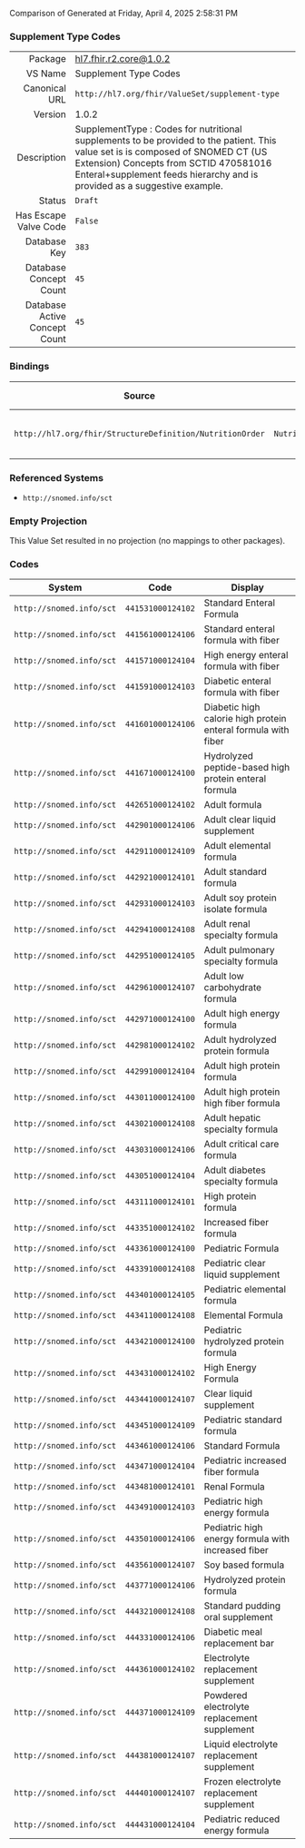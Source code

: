 Comparison of 
Generated at Friday, April 4, 2025 2:58:31 PM

### Supplement Type Codes

|      |     |
| ---: | --- |
| Package | hl7.fhir.r2.core@1.0.2 |
| VS Name | Supplement Type Codes |
| Canonical URL | `http://hl7.org/fhir/ValueSet/supplement-type` |
| Version | 1.0.2 |
| Description | SupplementType :  Codes for nutritional supplements to be provided to the patient. This value set is is composed of SNOMED CT (US Extension) Concepts from SCTID 470581016 Enteral+supplement feeds hierarchy and is provided as a suggestive example. |
| Status | `Draft` |
| Has Escape Valve Code | `False` |
| Database Key | `383` |
| Database Concept Count | `45` |
| Database Active Concept Count | `45` |
### Bindings

| Source | Element | Binding | Strength | Element Short |
| ------ | ------- | ------- | -------- | ------------- |
| `http://hl7.org/fhir/StructureDefinition/NutritionOrder` | `NutritionOrder.supplement.type` | `http://hl7.org/fhir/ValueSet/supplement-type` | `Example` | Type of supplement product requested |

### Referenced Systems

* `http://snomed.info/sct`
### Empty Projection

This Value Set resulted in no projection (no mappings to other packages).

### Codes

| System | Code | Display |
| ------ | ---- | ------- |
| `http://snomed.info/sct` | `441531000124102` | Standard Enteral Formula |
| `http://snomed.info/sct` | `441561000124106` | Standard enteral formula with fiber |
| `http://snomed.info/sct` | `441571000124104` | High energy enteral formula with fiber |
| `http://snomed.info/sct` | `441591000124103` | Diabetic enteral formula with fiber |
| `http://snomed.info/sct` | `441601000124106` | Diabetic high calorie high protein enteral formula with fiber |
| `http://snomed.info/sct` | `441671000124100` | Hydrolyzed peptide-based high protein enteral formula |
| `http://snomed.info/sct` | `442651000124102` | Adult formula |
| `http://snomed.info/sct` | `442901000124106` | Adult clear liquid supplement |
| `http://snomed.info/sct` | `442911000124109` | Adult elemental formula |
| `http://snomed.info/sct` | `442921000124101` | Adult standard formula |
| `http://snomed.info/sct` | `442931000124103` | Adult soy protein isolate formula |
| `http://snomed.info/sct` | `442941000124108` | Adult renal specialty formula |
| `http://snomed.info/sct` | `442951000124105` | Adult pulmonary specialty formula |
| `http://snomed.info/sct` | `442961000124107` | Adult low carbohydrate formula |
| `http://snomed.info/sct` | `442971000124100` | Adult high energy formula |
| `http://snomed.info/sct` | `442981000124102` | Adult hydrolyzed protein formula |
| `http://snomed.info/sct` | `442991000124104` | Adult high protein formula |
| `http://snomed.info/sct` | `443011000124100` | Adult high protein high fiber formula |
| `http://snomed.info/sct` | `443021000124108` | Adult hepatic specialty formula |
| `http://snomed.info/sct` | `443031000124106` | Adult critical care formula |
| `http://snomed.info/sct` | `443051000124104` | Adult diabetes specialty formula |
| `http://snomed.info/sct` | `443111000124101` | High protein formula |
| `http://snomed.info/sct` | `443351000124102` | Increased fiber formula |
| `http://snomed.info/sct` | `443361000124100` | Pediatric Formula |
| `http://snomed.info/sct` | `443391000124108` | Pediatric clear liquid supplement |
| `http://snomed.info/sct` | `443401000124105` | Pediatric elemental formula |
| `http://snomed.info/sct` | `443411000124108` | Elemental Formula |
| `http://snomed.info/sct` | `443421000124100` | Pediatric hydrolyzed protein formula |
| `http://snomed.info/sct` | `443431000124102` | High Energy Formula |
| `http://snomed.info/sct` | `443441000124107` | Clear liquid supplement |
| `http://snomed.info/sct` | `443451000124109` | Pediatric standard formula |
| `http://snomed.info/sct` | `443461000124106` | Standard Formula |
| `http://snomed.info/sct` | `443471000124104` | Pediatric increased fiber formula |
| `http://snomed.info/sct` | `443481000124101` | Renal Formula |
| `http://snomed.info/sct` | `443491000124103` | Pediatric high energy formula |
| `http://snomed.info/sct` | `443501000124106` | Pediatric high energy formula with increased fiber |
| `http://snomed.info/sct` | `443561000124107` | Soy based formula |
| `http://snomed.info/sct` | `443771000124106` | Hydrolyzed protein formula |
| `http://snomed.info/sct` | `444321000124108` | Standard pudding oral supplement |
| `http://snomed.info/sct` | `444331000124106` | Diabetic meal replacement bar |
| `http://snomed.info/sct` | `444361000124102` | Electrolyte replacement supplement |
| `http://snomed.info/sct` | `444371000124109` | Powdered electrolyte replacement supplement |
| `http://snomed.info/sct` | `444381000124107` | Liquid electrolyte replacement supplement |
| `http://snomed.info/sct` | `444401000124107` | Frozen electrolyte replacement supplement |
| `http://snomed.info/sct` | `444431000124104` | Pediatric reduced energy formula |
